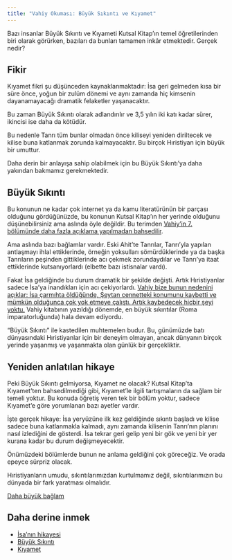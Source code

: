```yaml
---
title: "Vahiy Okuması: Büyük Sıkıntı ve Kıyamet"
---
```



Bazı insanlar Büyük Sıkıntı ve Kıyameti Kutsal Kitap’ın temel öğretilerinden biri olarak görürken, bazıları da bunları tamamen inkâr etmektedir. Gerçek nedir?


## Fikir

<a name="5d45"></a>
Kıyamet fikri şu düşünceden kaynaklanmaktadır: İsa geri gelmeden kısa bir süre önce, yoğun bir zulüm dönemi ve aynı zamanda hiç kimsenin dayanamayacağı dramatik felaketler yaşanacaktır.

Bu zaman Büyük Sıkıntı olarak adlandırılır ve 3,5 yılın iki katı kadar sürer, ikincisi ise daha da kötüdür.

Bu nedenle Tanrı tüm bunlar olmadan önce kiliseyi yeniden diriltecek ve kilise buna katlanmak zorunda kalmayacaktır. Bu birçok Hıristiyan için büyük bir umuttur.

Daha derin bir anlayışa sahip olabilmek için bu Büyük Sıkıntı’ya daha yakından bakmamız gerekmektedir.


## Büyük Sıkıntı

<a name="fd59"></a>
Bu konunun ne kadar çok internet ya da kamu literatürünün bir parçası olduğunu gördüğünüzde, bu konunun Kutsal Kitap’ın her yerinde olduğunu düşünebilirsiniz ama aslında öyle değildir. Bu terimden [Vahiy’in 7. bölümünde daha fazla açıklama yapılmadan bahsedilir](https://www.bibleserver.com/TR/Vahiy7%3A14).

Ama aslında bazı bağlamlar vardır. Eski Ahit’te Tanrılar, Tanrı’yla yapılan antlaşmayı ihlal ettiklerinde, örneğin yoksulları sömürdüklerinde ya da başka Tanrıların peşinden gittiklerinde acı çekmek zorundaydılar ve Tanrı’ya itaat ettiklerinde kutsanıyorlardı (elbette bazı istisnalar vardı).

Fakat İsa geldiğinde bu durum dramatik bir şekilde değişti. Artık Hıristiyanlar sadece İsa’ya inandıkları için acı çekiyorlardı. [Vahiy bize bunun nedenini açıklar: İsa çarmıhta öldüğünde, Şeytan cennetteki konumunu kaybetti ve mümkün olduğunca çok yok etmeye çalıştı. Artık kaybedecek hiçbir şeyi yoktu.](https://www.bibleserver.com/TR/Vahiy12%3A1-12) Vahiy kitabının yazıldığı dönemde, en büyük sıkıntılar (Roma imparatorluğunda) hala devam ediyordu.

“Büyük Sıkıntı” ile kastedilen muhtemelen budur. Bu, günümüzde batı dünyasındaki Hıristiyanlar için bir deneyim olmayan, ancak dünyanın birçok yerinde yaşanmış ve yaşanmakta olan günlük bir gerçekliktir.


## Yeniden anlatılan hikaye

<a name="6818"></a>
Peki Büyük Sıkıntı gelmiyorsa, Kıyamet ne olacak? Kutsal Kitap’ta Kıyamet’ten bahsedilmediği gibi, Kıyamet’le ilgili tartışmaların da sağlam bir temeli yoktur. Bu konuda öğretiş veren tek bir bölüm yoktur, sadece Kıyamet’e göre yorumlanan bazı ayetler vardır.

İşte gerçek hikaye: İsa yeryüzüne ilk kez geldiğinde sıkıntı başladı ve kilise sadece buna katlanmakla kalmadı, aynı zamanda kilisenin Tanrı’nın planını nasıl izlediğini de gösterdi. İsa tekrar geri gelip yeni bir gök ve yeni bir yer kurana kadar bu durum değişmeyecektir.

Önümüzdeki bölümlerde bunun ne anlama geldiğini çok göreceğiz. Ve orada epeyce sürpriz olacak.

Hıristiyanların umudu, sıkıntılarımızdan kurtulmamız değil, sıkıntılarımızın bu dünyada bir fark yaratması olmalıdır.



[Daha büyük bağlam](../../../../gen/index/appl/the-book-of-revelation)


## Daha derine inmek

<a name="113f"></a>
- [İsa’nın hikayesi](../../../../content/jesus/expl/a-different-christmas-story)
- [Büyük Sıkıntı](../../../../content/army/expl/the-end-time-and-the-great-tribulation)
- [Kıyamet](../../../../topics/others/expl/the-rapture)







[](https://github.com/revelation-today/revelation-today/blob/main/exampleSite/content/docs/topics/others/short/reading-of-revelation-the-big-tribulation-and-the-rapture.tr.md)
